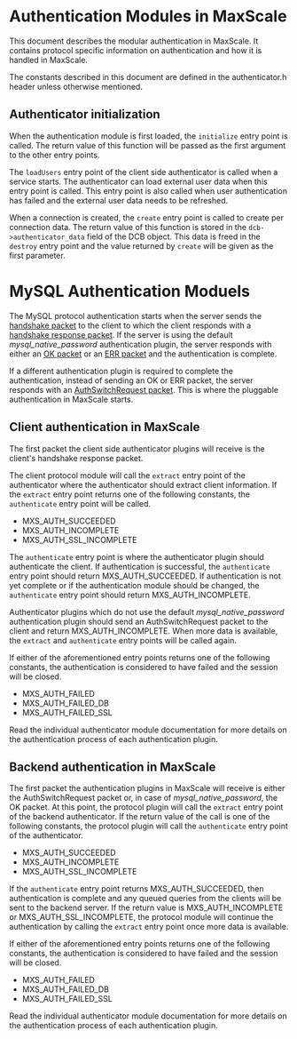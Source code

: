 # Authentication Modules in MaxScale

This document describes the modular authentication in MaxScale. It contains
protocol specific information on authentication and how it is handled in
MaxScale.

The constants described in this document are defined in the authenticator.h
header unless otherwise mentioned.

## Authenticator initialization

When the authentication module is first loaded, the `initialize` entry point is
called. The return value of this function will be passed as the first argument
to the other entry points.

The `loadUsers` entry point of the client side authenticator is called when a
service starts. The authenticator can load external user data when this entry
point is called. This entry point is also called when user authentication has
failed and the external user data needs to be refreshed.

When a connection is created, the `create` entry point is called to create per
connection data. The return value of this function is stored in the
`dcb->authenticator_data` field of the DCB object. This data is freed in the
`destroy` entry point and the value returned by `create` will be given as the
first parameter.

# MySQL Authentication Moduels

The MySQL protocol authentication starts when the server sends the
[handshake packet](https://dev.mysql.com/doc/internals/en/connection-phase-packets.html#packet-Protocol::Handshake)
to the client to which the client responds with a [handshake response packet](https://dev.mysql.com/doc/internals/en/connection-phase-packets.html#packet-Protocol::HandshakeResponse).
If the server is using the default _mysql_native_password_ authentication plugin, the server responds with either an
[OK packet](https://dev.mysql.com/doc/internals/en/packet-OK_Packet.html) or an
[ERR packet](https://dev.mysql.com/doc/internals/en/packet-ERR_Packet.html) and
the authentication is complete.

If a different authentication plugin is required to complete the authentication, instead of
sending an OK or ERR packet, the server responds with an
[AuthSwitchRequest packet](https://dev.mysql.com/doc/internals/en/connection-phase-packets.html#packet-Protocol::AuthSwitchRequest).
This is where the pluggable authentication in MaxScale starts.

## Client authentication in MaxScale

The first packet the client side authenticator plugins will receive is the
client's handshake response packet.

The client protocol module will call the `extract` entry point of the
authenticator where the authenticator should extract client information. If the
`extract` entry point returns one of the following constants, the `authenticate`
entry point will be called.

- MXS_AUTH_SUCCEEDED
- MXS_AUTH_INCOMPLETE
- MXS_AUTH_SSL_INCOMPLETE

The `authenticate` entry point is where the authenticator plugin should
authenticate the client. If authentication is successful, the `authenticate`
entry point should return MXS_AUTH_SUCCEEDED. If authentication is not yet
complete or if the authentication module should be changed, the `authenticate`
entry point should return MXS_AUTH_INCOMPLETE.

Authenticator plugins which do not use the default _mysql_native_password_
authentication plugin should send an AuthSwitchRequest packet to the client and
return MXS_AUTH_INCOMPLETE. When more data is available, the `extract` and
`authenticate` entry points will be called again.

If either of the aforementioned entry points returns one of the following
constants, the authentication is considered to have failed and the session will
be closed.

- MXS_AUTH_FAILED
- MXS_AUTH_FAILED_DB
- MXS_AUTH_FAILED_SSL

Read the individual authenticator module documentation for more details on the
authentication process of each authentication plugin.

## Backend authentication in MaxScale

The first packet the authentication plugins in MaxScale will receive is either
the AuthSwitchRequest packet or, in case of _mysql_native_password_, the OK
packet. At this point, the protocol plugin will call the `extract` entry point
of the backend authenticator. If the return value of the call is one of the
following constants, the protocol plugin will call the `authenticate` entry
point of the authenticator.

- MXS_AUTH_SUCCEEDED
- MXS_AUTH_INCOMPLETE
- MXS_AUTH_SSL_INCOMPLETE

If the `authenticate` entry point returns MXS_AUTH_SUCCEEDED, then
authentication is complete and any queued queries from the clients will be sent
to the backend server. If the return value is MXS_AUTH_INCOMPLETE or
MXS_AUTH_SSL_INCOMPLETE, the protocol module will continue the authentication by
calling the `extract` entry point once more data is available.

If either of the aforementioned entry points returns one of the following
constants, the authentication is considered to have failed and the session will
be closed.

- MXS_AUTH_FAILED
- MXS_AUTH_FAILED_DB
- MXS_AUTH_FAILED_SSL

Read the individual authenticator module documentation for more details on the
authentication process of each authentication plugin.
